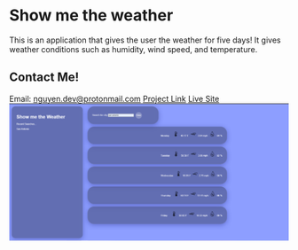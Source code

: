 # Show me the weather

This is an application that gives the user the weather for five days! It gives weather conditions such as humidity, wind speed, and temperature.

## Contact Me!

Email: nguyen.dev@protonmail.com
[Project Link](https://github.com/anthonynguyen-dev/what-s-the-weather)
[Live Site](https://anthonynguyen-dev.github.io/what-s-the-weather/)
![Site Image](<./img/Screenshot (19).png>)
